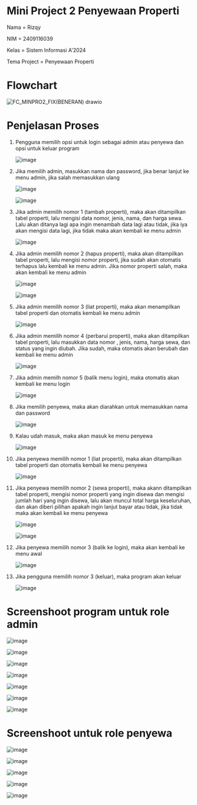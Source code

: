 # Mini Project 2 Penyewaan Properti

Nama = Rizqy

NIM = 2409116039

Kelas = Sistem Informasi A'2024

Tema Project = Penyewaan Properti

# Flowchart

![FC_MINPRO2_FIX(BENERAN) drawio](https://github.com/user-attachments/assets/8439d25d-b3b0-4c13-9820-65bc153e68c0)


# Penjelasan Proses

1. Pengguna memilih opsi untuk login sebagai admin atau penyewa dan opsi untuk keluar program

   ![image](https://github.com/user-attachments/assets/574a62ea-e28f-4d5d-ba47-9d28c69c4958)

2. Jika memilih admin, masukkan nama dan password, jika benar lanjut ke menu admin, jika salah memasukkan ulang

   ![image](https://github.com/user-attachments/assets/6d92528a-de2b-4c97-a5e1-d71a36864594)


   ![image](https://github.com/user-attachments/assets/7b4c81b7-6960-4304-b514-bd22f4d1bafc)

3. Jika admin memilih nomor 1 (tambah properti), maka akan ditampilkan tabel properti, lalu mengisi data nomor, jenis, nama, dan harga sewa. Lalu akan ditanya lagi apa ingin menambah data lagi atau tidak, jika iya akan mengisi data lagi, jika tidak maka akan kembali ke menu admin

   ![image](https://github.com/user-attachments/assets/49ad4265-af10-4271-bbb3-3c0ae379ad0c)

4. Jika admin memilih nomor 2 (hapus properti), maka akan ditampilkan tabel properti, lalu mengisi nomor properti, jika sudah akan otomatis terhapus lalu kembali ke menu admin. Jika nomor properti salah, maka akan kembali ke menu admin

   ![image](https://github.com/user-attachments/assets/52cc87e6-25d0-462c-827c-c310b47ffe9e)

   ![image](https://github.com/user-attachments/assets/d66af2d7-2f19-455a-8b0c-a6fbae7eae38)

5. Jika admin memilih nomor 3 (liat properti), maka akan menampilkan tabel properti dan otomatis kembali ke menu admin

   ![image](https://github.com/user-attachments/assets/c6f4ab21-ee4f-4114-8452-6c771193cf6f)

6. Jika admin memilih nomor 4 (perbarui properti), maka akan ditampilkan tabel properti, lalu masukkan data nomor , jenis, nama, harga sewa, dan status yang ingin diubah. Jika sudah, maka otomatis akan berubah dan kembali ke menu admin

   ![image](https://github.com/user-attachments/assets/4e529489-b40c-4fd0-8740-b11f1db0b66d)

7. Jika admin memilh nomor 5 (balik menu login), maka otomatis akan kembali ke menu login

   ![image](https://github.com/user-attachments/assets/91b29605-c41d-42ac-9360-c672d022dae8)

8. Jika memilih penyewa, maka akan diarahkan untuk memasukkan nama dan password

   ![image](https://github.com/user-attachments/assets/aa8594fc-b59b-4cb9-ba25-ee6567f5b8a3)

9. Kalau udah masuk, maka akan masuk ke menu penyewa

    ![image](https://github.com/user-attachments/assets/15b0c209-25a2-4c39-9a8a-70cad282695c)

10. Jika penyewa memilih nomor 1 (liat properti), maka akan ditampilkan tabel properti dan otomatis kembali ke menu penyewa

    ![image](https://github.com/user-attachments/assets/a2a0303b-ec54-4bb3-a3a7-3dffb13e2c9e)

11. Jika penyewa memilih nomor 2 (sewa properti), maka akann ditampilkan tabel properti, mengisi nomor properti yang ingin disewa dan mengisi jumlah hari yang ingin disewa, lalu akan muncul total harga keseluruhan, dan akan diberi pilihan apakah ingin lanjut bayar atau tidak, jika tidak maka akan kembali ke menu penyewa

    ![image](https://github.com/user-attachments/assets/3d12559a-8b28-4278-8e80-bce7ec8cd0cb)

    ![image](https://github.com/user-attachments/assets/a3d5419f-9bfa-44b0-a0c7-9e5b85b915ef)

12. Jika penyewa memilih nomor 3 (balik ke login), maka akan kembali ke menu awal

    ![image](https://github.com/user-attachments/assets/89dbbf01-e41c-40c6-b64b-67b9de74a441)

13. Jika pengguna memilih nomor 3 (keluar), maka program akan keluar

    ![image](https://github.com/user-attachments/assets/7df8cfaa-b307-4f40-938d-e490eb6359cf)

# Screenshoot program untuk role admin

![image](https://github.com/user-attachments/assets/7be2283e-2927-4a6d-be25-3a9d542f3f39)

![image](https://github.com/user-attachments/assets/5b305559-3d7b-4681-9add-252c27f572ee)

![image](https://github.com/user-attachments/assets/99a9bbe7-9f56-4caa-80de-81318b3b4a0e)

![image](https://github.com/user-attachments/assets/219e7e98-274b-429c-ad6c-5204d1edf39e)

![image](https://github.com/user-attachments/assets/9f2fcdf7-6f5b-4f43-bb9b-3e41e54e368e)

![image](https://github.com/user-attachments/assets/c8fcf6cc-84e9-4ae5-8e8e-dfdf33cd6395)

![image](https://github.com/user-attachments/assets/41808d02-d363-4974-8efd-5f89e0a53d5d)

# Screenshoot untuk role penyewa

![image](https://github.com/user-attachments/assets/83d65bce-27ba-4535-815f-7d374d161e1b)

![image](https://github.com/user-attachments/assets/9141f609-6bb1-42ab-90ea-613c81a6f553)

![image](https://github.com/user-attachments/assets/dd34d349-6e32-40f0-9f29-c42484661fe1)

![image](https://github.com/user-attachments/assets/f3073703-9fe8-47d4-92b7-1fb60cf4e7cb)

![image](https://github.com/user-attachments/assets/345ce8bd-6948-4457-b25a-4642e2eb904b)































   

